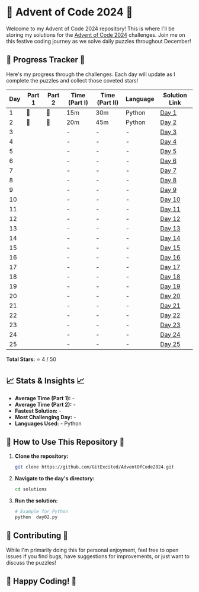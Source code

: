# 🎄 Advent of Code 2024 🎄

Welcome to my Advent of Code 2024 repository! This is where I'll be storing my solutions for the [Advent of Code 2024](https://adventofcode.com/2024) challenges. Join me on this festive coding journey as we solve daily puzzles throughout December!

## 🌟 Progress Tracker 🌟

Here's my progress through the challenges. Each day will update as I complete the puzzles and collect those coveted stars!

| Day | Part 1 | Part 2 | Time (Part I) | Time (Part II) | Language | Solution Link |
|---|---|---|---------------|----------------|---|---|          
| 1 | 🌟 |🌟  | 15m           | 30m            | Python | [Day 1](src/solutions/day01.py) |
| 2 | 🌟 |🌟  | 20m           | 45m            | Python | [Day 2](src/solutions/day02.py) |
| 3 |  |  | -             | -              | - | [Day 3](day03/) |
| 4 |  |  | -             | -              | - | [Day 4](day04/) |
| 5 |  |  | -             | -              | - | [Day 5](day05/) |
| 6 |  |  | -             | -              | - | [Day 6](day06/) |
| 7 |  |  | -             | -              | - | [Day 7](day07/) |
| 8 |  |  | -             | -              | - | [Day 8](day08/) |
| 9 |  |  | -             | -              | - | [Day 9](day09/) |
| 10 |  |  | -             | -              | - | [Day 10](day10/) |
| 11 |  |  | -             | -              | - | [Day 11](day11/) |
| 12 |  |  | -             | -              | - | [Day 12](day12/) |
| 13 |  |  | -             | -              | - | [Day 13](day13/) |
| 14 |  |  | -             | -              | - | [Day 14](day14/) |
| 15 |  |  | -             | -              | - | [Day 15](day15/) |
| 16 |  |  | -             | -              | - | [Day 16](day16/) |
| 17 |  |  | -             | -              | - | [Day 17](day17/) |
| 18 |  |  | -             | -              | - | [Day 18](day18/) |
| 19 |  |  | -             | -              | - | [Day 19](day19/) |
| 20 |  |  | -             | -              | - | [Day 20](day20/) |
| 21 |  |  | -             | -              | - | [Day 21](day21/) |
| 22 |  |  | -             | -              | - | [Day 22](day22/) |
| 23 |  |  | -             | -              | - | [Day 23](day23/) |
| 24 |  |  | -             | -              | - | [Day 24](day24/) |
| 25 |  |  | -             | -              | - | [Day 25](day25/) |

**Total Stars:** ⭐ 4 / 50

## 📈 Stats & Insights 📈

*   **Average Time (Part 1):** -
*   **Average Time (Part 2):** -
*   **Fastest Solution:** -
*   **Most Challenging Day:** -
*   **Languages Used:** - Python

## 🚀 How to Use This Repository 🚀

1.  **Clone the repository:**
    ```bash
    git clone https://github.com/GitExcited/AdventOfCode2024.git
    ```
2.  **Navigate to the day's directory:**
    ```bash
    cd solutions
    ```
3.  **Run the solution:**
    ```bash
    # Example for Python
    python  day02.py
    ```

## 🤝 Contributing 🤝

While I'm primarily doing this for personal enjoyment, feel free to open issues if you find bugs, have suggestions for improvements, or just want to discuss the puzzles!

## 🎉 Happy Coding! 🎉
